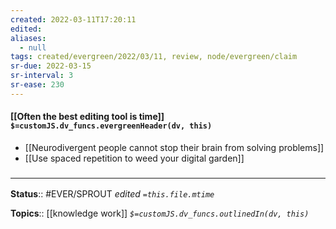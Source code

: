 ```yaml
---
created: 2022-03-11T17:20:11 
edited: 
aliases:
  - null
tags: created/evergreen/2022/03/11, review, node/evergreen/claim
sr-due: 2022-03-15
sr-interval: 3
sr-ease: 230
---
```


#### [[Often the best editing tool is time]] `$=customJS.dv_funcs.evergreenHeader(dv, this)`

- [[Neurodivergent people cannot stop their brain from solving problems]]
- [[Use spaced repetition to weed your digital garden]]

### <hr class="footnote"/>

**Status**:: #EVER/SPROUT
*edited `=this.file.mtime`*

**Topics**:: [[knowledge work]]
*`$=customJS.dv_funcs.outlinedIn(dv, this)`*

